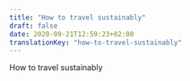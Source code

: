 ```yaml
---
title: "How to travel sustainably"
draft: false
date: 2020-09-21T12:59:23+02:00
translationKey: "how-to-travel-sustainably"
---
```

How to travel sustainably

